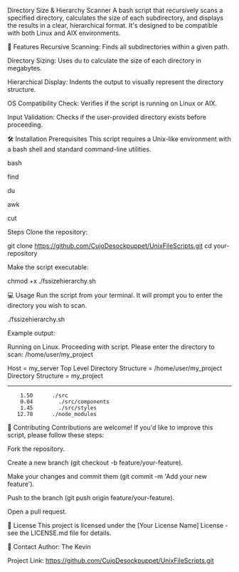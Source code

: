 Directory Size & Hierarchy Scanner
A bash script that recursively scans a specified directory, calculates the size of each subdirectory, and displays the results in a clear, hierarchical format. It's designed to be compatible with both Linux and AIX environments.

🚀 Features
Recursive Scanning: Finds all subdirectories within a given path.

Directory Sizing: Uses du to calculate the size of each directory in megabytes.

Hierarchical Display: Indents the output to visually represent the directory structure.

OS Compatibility Check: Verifies if the script is running on Linux or AIX.

Input Validation: Checks if the user-provided directory exists before proceeding.

🛠️ Installation
Prerequisites
This script requires a Unix-like environment with a bash shell and standard command-line utilities.

bash

find

du

awk

cut

Steps
Clone the repository:

git clone https://github.com/CujoDesockpuppet/UnixFileScripts.git
cd your-repository

Make the script executable:

chmod +x ./fssizehierarchy.sh

💻 Usage
Run the script from your terminal. It will prompt you to enter the directory you wish to scan.

./fssizehierarchy.sh

Example output:

Running on Linux. Proceeding with script.
Please enter the directory to scan: /home/user/my_project

Host = my_server  Top Level Directory Structure = /home/user/my_project
Directory Structure = my_project
-------------     --------
        1.50      ./src
        0.04        ./src/components
        1.45        ./src/styles
       12.78      ./node_modules

🤝 Contributing
Contributions are welcome! If you'd like to improve this script, please follow these steps:

Fork the repository.

Create a new branch (git checkout -b feature/your-feature).

Make your changes and commit them (git commit -m 'Add your new feature').

Push to the branch (git push origin feature/your-feature).

Open a pull request.

📜 License
This project is licensed under the [Your License Name] License - see the LICENSE.md file for details.

📧 Contact
Author: The Kevin

Project Link: https://github.com/CujoDesockpuppet/UnixFileScripts.git
